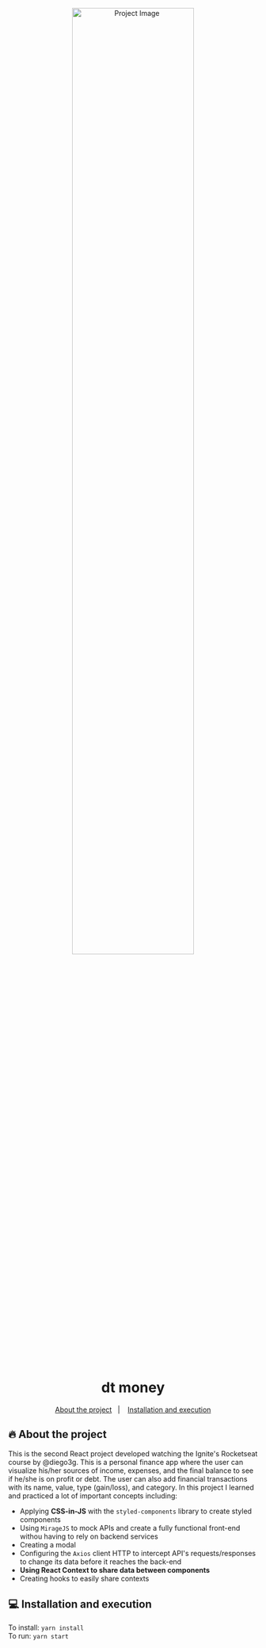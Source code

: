<p align="center">
    <img width="70%" src="https://imgur.com/a/dQ7TxAs.png" alt="Project Image"/>
</p>

<h1 align="center">dt money</h1>

<p align="center">
  <a href="#-about-the-project">About the project</a>&nbsp;&nbsp;&nbsp;|&nbsp;&nbsp;&nbsp;
  <a href="#-installation-and-execution">Installation and execution</a>
</p>

## 🔥 About the project
This is the second React project developed watching the Ignite's Rocketseat course by @diego3g. This is a personal finance app where the user can visualize his/her sources of income, expenses, and the final balance to see if he/she is on profit or debt. The user can also add financial transactions with its name, value, type (gain/loss), and category. In this project I learned and practiced a lot of important concepts including: 
- Applying **CSS-in-JS** with the `styled-components` library to create styled components
- Using `MirageJS` to mock APIs and create a fully functional front-end withou having to rely on backend services
- Creating a modal
- Configuring the `Axios` client HTTP to intercept API's requests/responses to change its data before it reaches the back-end
- **Using React Context to share data between components**
- Creating hooks to easily share contexts

## 💻 Installation and execution
To install: `yarn install`<br>
To run: `yarn start`
